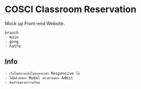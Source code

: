 # COSCI Classroom Reservation
Mock up Front-end Website.
~~~
branch
- main
- gong 
- hatto
~~~
## Info
~~~  
- เว็บไซต์บางหน้าไม่สามารถทำ Responsive ได้
- ไม่มีส่วนของ Modal ตรงส่วนของ Admin
- ติดส่วนของตารางเรียน
~~~
